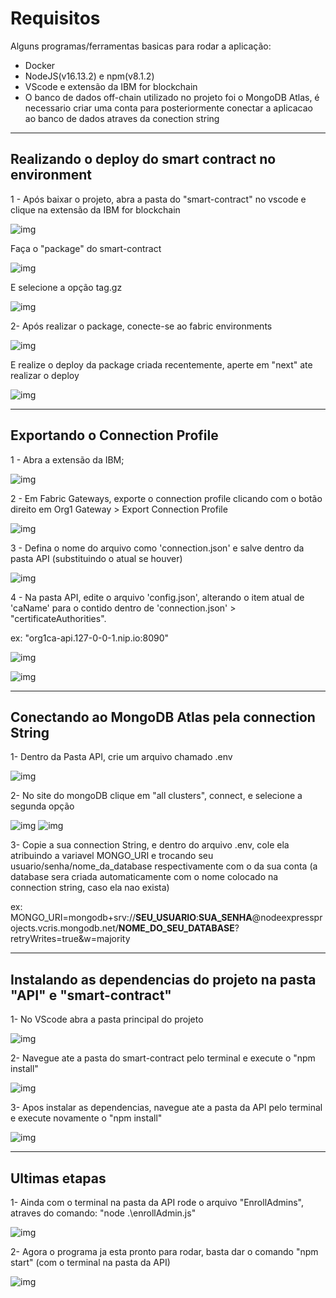 # Requisitos

Alguns programas/ferramentas basicas para rodar a aplicação:

* Docker
* NodeJS(v16.13.2) e npm(v8.1.2)
* VScode e extensão da IBM for blockchain
* O banco de dados off-chain utilizado no projeto foi o MongoDB Atlas, é necessario criar uma conta para posteriormente conectar a aplicacao ao banco de dados atraves da conection string

---


## Realizando o deploy do smart contract no environment

1 - Após baixar o projeto, abra a pasta do "smart-contract" no vscode e clique na extensão da IBM for blockchain

![img](readme/8.png)

Faça o "package" do smart-contract

![img](readme/9.png)

E selecione a opção tag.gz

![img](readme/10.png)

2- Após realizar o package, conecte-se ao fabric environments


![img](readme/11.png)

E realize o deploy da package criada recentemente, aperte em "next" ate realizar o deploy

![img](readme/12.png)

---

## Exportando o Connection Profile

1 - Abra a extensão da IBM;

![img](readme/1.png)

2 - Em Fabric Gateways, exporte o connection profile clicando com o botão direito em Org1 Gateway > Export Connection Profile

![img](readme/3.png)

3 - Defina o nome do arquivo como 'connection.json' e salve dentro da pasta API (substituindo o atual se houver)

![img](readme/4.png)

4 - Na pasta API, edite o arquivo 'config.json', alterando o item atual de 'caName' para o contido dentro de 'connection.json' > "certificateAuthorities".

ex: "org1ca-api.127-0-0-1.nip.io:8090"

![img](readme/5.png)

![img](readme/6.png)

---


## Conectando ao MongoDB Atlas pela connection String

1- Dentro da Pasta API, crie um arquivo chamado .env

![img](readme/16.png)

2- No site do mongoDB clique em "all clusters", connect, e selecione a segunda opção

![img](readme/7.png)
![img](readme/17.png)

3- Copie a sua connection String, e dentro do arquivo .env, cole ela atribuindo a variavel MONGO_URI e trocando seu usuario/senha/nome_da_database respectivamente com o da sua conta (a database sera criada automaticamente com o nome colocado na connection string, caso ela nao exista)

ex: MONGO_URI=mongodb+srv://**SEU_USUARIO**:**SUA_SENHA**@nodeexpressprojects.vcris.mongodb.net/**NOME_DO_SEU_DATABASE**?retryWrites=true&w=majority

---
## Instalando as dependencias do projeto na pasta "API" e "smart-contract"

1- No VScode abra a pasta principal do projeto

![img](readme/13.png)

2- Navegue ate a pasta do smart-contract pelo terminal e execute o "npm install"

![img](readme/14.png)

3- Apos instalar as dependencias, navegue ate a pasta da API pelo terminal e execute novamente o "npm install"

![img](readme/15.png)

---

## Ultimas etapas

1- Ainda com o terminal na pasta da API rode o arquivo "EnrollAdmins", atraves do comando:
"node .\enrollAdmin.js"

![img](readme/18.png)

2- Agora o programa ja esta pronto para rodar, basta dar o comando "npm start" (com o terminal na pasta da API)

![img](readme/19.png)